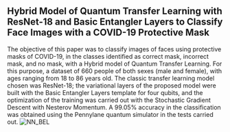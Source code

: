 ## Hybrid Model of Quantum Transfer Learning with ResNet-18 and Basic Entangler Layers to Classify Face Images with a COVID-19 Protective Mask
The objective of this paper was to classify images of faces using protective masks of COVID-19, in the classes identified as correct mask, incorrect mask, and no mask, with a Hybrid model of Quantum Transfer Learning. For this purpose, a dataset of 660 people of both sexes (male and female), with ages ranging from 18 to 86 years old. The classic transfer learning model chosen was ResNet-18; the variational layers of the proposed model were built with the Basic Entangler Layers template for four qubits, and the optimization of the training was carried out with the Stochastic Gradient Descent with Nesterov Momentum. A 99.05\% accuracy in the classification was obtained using the Pennylane quantum simulator in the tests carried out.
![NN_BEL](https://user-images.githubusercontent.com/77866708/134839571-c4933f7e-facc-4d45-94bf-f7a26a5ee386.png)
